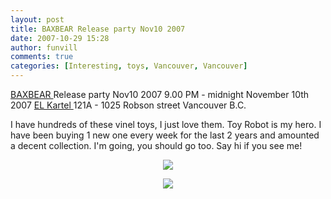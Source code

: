 ```yaml
---
layout: post
title: BAXBEAR Release party Nov10 2007
date: 2007-10-29 15:28
author: funvill
comments: true
categories: [Interesting, toys, Vancouver, Vancouver]
---
```

<a href="http://www.baxbear.com/">BAXBEAR </a>Release party Nov10 2007
9.00 PM - midnight November 10th 2007
<a href="http://www.elkartel.com/">EL Kartel </a>
121A - 1025 Robson street
Vancouver B.C.

I have hundreds of these vinel toys, I just love them. Toy Robot is my hero.
I have been buying 1 new one every week for the last 2 years and amounted a decent collection.
I'm going, you should go too.
Say hi if you see me!

<a href="http://blog.abluestar.com/public/uploads/2007/10/baxposter.jpg"></a>
<p style="text-align: center"><a href="http://blog.abluestar.com/public/uploads/2007/10/baxposter.jpg"><img src="http://blog.abluestar.com/public/uploads/2007/10/baxposter.jpg" /></a></p>
<p style="text-align: center"><a href="http://blog.abluestar.com/public/uploads/2007/10/collection_list.jpg"><img src="http://blog.abluestar.com/public/uploads/2007/10/collection_list1.jpg" /></a></p>
